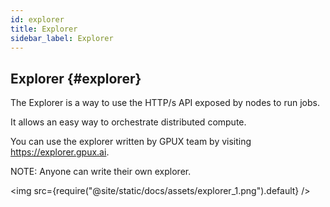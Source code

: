 ```yaml
---
id: explorer
title: Explorer
sidebar_label: Explorer
---
```


## Explorer {#explorer}

The Explorer is a way to use the HTTP/s API exposed by nodes to run jobs.  
  
It allows an easy way to orchestrate distributed compute.  
  
You can use the explorer written by GPUX team by visiting https://explorer.gpux.ai.  
  
NOTE: Anyone can write their own explorer.  

<img src={require("@site/static/docs/assets/explorer_1.png").default}  />